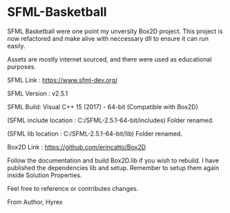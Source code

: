 # SFML-Basketball

SFML Basketball were one point my unversity Box2D project. 
This project is now refactored and make alive with neccessary dll to ensure it can run easily. 

Assets are mostly internet sourced, and there were used as educational purposes.

SFML Link : https://www.sfml-dev.org/

SFML Version : v2.5.1

SFML Build: Visual C++ 15 (2017) - 64-bit (Compatible with Box2D)

(SFML include location : C:/SFML-2.5.1-64-bit/includes) Folder renamed.

(SFML lib location : C:/SFML-2.5.1-64-bit/lib) Folder renamed.

Box2D Link : https://github.com/erincatto/Box2D

Follow the documentation and build Box2D.lib if you wish to rebuild. I have published the dependencies lib and setup. Remember to setup them again inside Solution Properties.

Feel free to reference or contributes changes.

From Author, Hyrex
